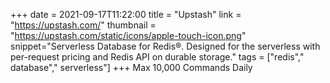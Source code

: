 +++
date = 2021-09-17T11:22:00
title = "Upstash"
link = "https://upstash.com/"
thumbnail = "https://upstash.com/static/icons/apple-touch-icon.png"
snippet="Serverless Database for Redis®. Designed for the serverless with per-request pricing and Redis API on durable storage."
tags = ["redis"," database"," serverless"]
+++
Max 10,000 Commands Daily

